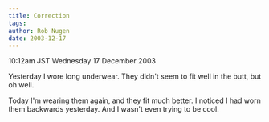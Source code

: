 ```yaml
---
title: Correction
tags: 
author: Rob Nugen
date: 2003-12-17
---
```


<p class=date>10:12am JST Wednesday 17 December 2003</p>

<p>Yesterday I wore long underwear.  They didn't seem to fit well in
  the butt, but oh well.</p>

<p>Today I'm wearing them again, and they fit much better.  I noticed
  I had worn them backwards yesterday.  And I wasn't even trying to be
  cool.</p>
